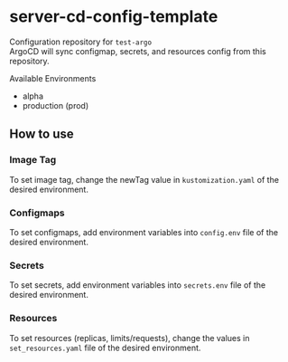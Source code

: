 # server-cd-config-template

Configuration repository for `test-argo`<br>
ArgoCD will sync configmap, secrets, and resources config from this repository.

Available Environments
- alpha
- production (prod)

## How to use
### Image Tag
To set image tag, change the newTag value in `kustomization.yaml` of the desired environment.

### Configmaps
To set configmaps, add environment variables into `config.env` file of the desired environment.

### Secrets
To set secrets, add environment variables into `secrets.env` file of the desired environment.

### Resources
To set resources (replicas, limits/requests), change the values in `set_resources.yaml` file of the desired environment.
